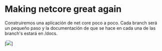 Making netcore great again
==========================

Construiremos una aplicación de net core poco a poco. Cada branch será un
pequeño paso y la documentación de que se hace en cada una de las branch's
estará en /docs.

[<img src="https://www.50-best.com/images/donald_trump_memes/because_your_worth_it.jpg">]

